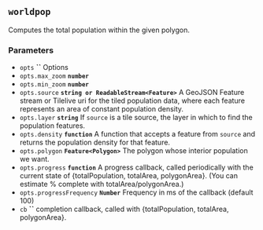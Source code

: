 ## `worldpop`

Computes the total population within the given polygon.

### Parameters

* `opts` **``** Options
* `opts.max_zoom` **`number`** 
* `opts.min_zoom` **`number`** 
* `opts.source` **`string or ReadableStream<Feature>`** A GeoJSON Feature stream or Tilelive uri for the tiled population data, where each feature represents an area of constant population density.
* `opts.layer` **`string`** If `source` is a tile source, the layer in which to find the population features.
* `opts.density` **`function`** A function that accepts a feature from `source` and returns the population density for that feature.
* `opts.polygon` **`Feature<Polygon>`** The polygon whose interior population we want.
* `opts.progress` **`function`** A progress callback, called periodically with the current state of {totalPopulation, totalArea, polygonArea}. (You can estimate % complete with totalArea/polygonArea.)
* `opts.progressFrequency` **`Number`** Frequency in ms of the callback (default 100)
* `cb` **``** completion callback, called with {totalPopulation, totalArea, polygonArea}.






